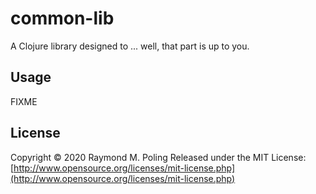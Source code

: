 # common-lib

A Clojure library designed to ... well, that part is up to you.

## Usage

FIXME

## License

Copyright © 2020 Raymond M. Poling
Released under the MIT License: [http://www.opensource.org/licenses/mit-license.php](http://www.opensource.org/licenses/mit-license.php)
